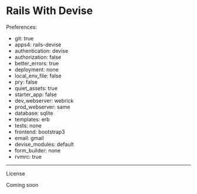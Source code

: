 Rails With Devise
========================

Preferences:

* git: true
* apps4: rails-devise
* authentication: devise
* authorization: false
* better_errors: true
* deployment: none
* local_env_file: false
* pry: false
* quiet_assets: true
* starter_app: false
* dev_webserver: webrick
* prod_webserver: same
* database: sqlite
* templates: erb
* tests: none
* frontend: bootstrap3
* email: gmail
* devise_modules: default
* form_builder: none
* rvmrc: true

________________________

License

Coming soon
